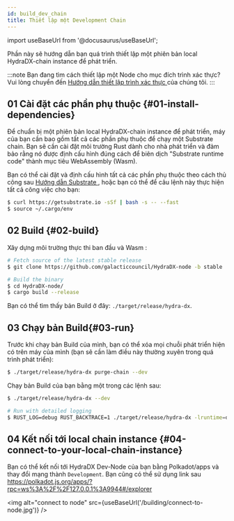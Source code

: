 ```yaml
---
id: build_dev_chain
title: Thiết lập một Development Chain
---
```


import useBaseUrl from '@docusaurus/useBaseUrl';

Phần này sẽ hướng dẫn bạn quá trình thiết lập một phiên bản local HydraDX-chain instance để phát triển.

:::note
Bạn đang tìm cách thiết lập một Node cho mục đích trình xác thực? Vui lòng chuyển đến [Hướng dẫn thiết lập trình xác thực ](/node_setup) của chúng tôi.
:::

## 01 Cài đặt các phần phụ thuộc {#01-install-dependencies}

Để chuẩn bị một phiên bản local HydraDX-chain instance để phát triển, máy của bạn cần bao gồm tất cả các phần phụ thuộc để chạy một Substrate chain. Bạn sẽ cần cài đặt môi trường Rust dành cho nhà phát triển và đảm bảo rằng nó được định cấu hình đúng cách để biên dịch "Substrate runtime code" thành mục tiêu WebAssembly (Wasm).

Bạn có thể cài đặt và định cấu hình tất cả các phần phụ thuộc theo cách thủ công sau [Hướng dẫn Substrate ](https://substrate.dev/docs/en/knowledgebase/getting-started), hoặc bạn có thể để câu lệnh này thực hiện tất cả công việc cho bạn:

```bash
$ curl https://getsubstrate.io -sSf | bash -s -- --fast
$ source ~/.cargo/env
```

## 02 Build {#02-build}

Xây dựng môi trường thực thi ban đầu và Wasm :

```bash
# Fetch source of the latest stable release
$ git clone https://github.com/galacticcouncil/HydraDX-node -b stable

# Build the binary
$ cd HydraDX-node/
$ cargo build --release
```

Bạn có thể tìm thấy bản Build ở đây: `./target/release/hydra-dx`.

## 03  Chạy bản Build{#03-run}

Trước khi chạy bản Build của mình, bạn có thể xóa mọi chuỗi phát triển hiện có trên máy của mình (bạn sẽ cần làm điều này thường xuyên trong quá trình phát triển):

```bash
$ ./target/release/hydra-dx purge-chain --dev
```

Chạy bản Build của bạn bằng một trong các lệnh sau:

```bash
$ ./target/release/hydra-dx --dev

# Run with detailed logging
$ RUST_LOG=debug RUST_BACKTRACE=1 ./target/release/hydra-dx -lruntime=debug --dev
```

## 04 Kết nối tới local chain instance {#04-connect-to-your-local-chain-instance}

Bạn có thể kết nối tới HydraDX Dev-Node của bạn bằng Polkadot/apps và thay đổi mạng thành `Development`. Bạn cũng có thể sử dụng link sau
https://polkadot.js.org/apps/?rpc=ws%3A%2F%2F127.0.0.1%3A9944#/explorer

<img alt="connect to node" src={useBaseUrl('/building/connect-to-node.jpg')} />

